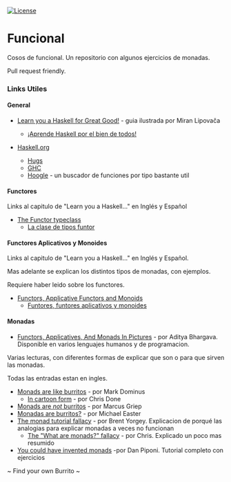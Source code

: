 [![License](https://img.shields.io/badge/license-Unlicense-blue.svg)](https://raw.githubusercontent.com/luchist/Funcional/master/LICENSE)

# Funcional
 Cosos de funcional.
 Un repositorio con algunos ejercicios de monadas.


 Pull request friendly.


### Links Utiles

#### General

* [Learn you a Haskell for Great Good!](http://learnyouahaskell.com/) - guia ilustrada por Miran Lipovača
  * [¡Aprende Haskell por el bien de todos!](http://aprendehaskell.es/)

* [Haskell.org](https://www.haskell.org)
  * [Hugs](https://www.haskell.org/hugs/)
  * [GHC](https://www.haskell.org/ghc/)
  * [Hoogle](https://www.haskell.org/hoogle/) - un buscador de funciones por tipo bastante util
  

#### Functores

Links al capitulo de "Learn you a Haskell..." en Inglés y Español

* [The Functor typeclass](http://learnyouahaskell.com/making-our-own-types-and-typeclasses#the-functor-typeclass)
  * [La clase de tipos funtor](http://aprendehaskell.es/content/ClasesDeTipos.html#funtores)


#### Functores Aplicativos y Monoides

Links al capitulo de "Learn you a Haskell..." en Inglés y Español.

Mas adelante se explican los distintos tipos de monadas, con ejemplos.

Requiere haber leido sobre los functores.

* [Functors, Applicative Functors and Monoids](http://learnyouahaskell.com/functors-applicative-functors-and-monoids)
  * [Funtores, funtores aplicativos y monoides](http://aprendehaskell.es/content/Funtores.html)
  

#### Monadas

* [Functors, Applicatives, And Monads In Pictures](http://adit.io/posts/2013-04-17-functors,_applicatives,_and_monads_in_pictures.html) - por Aditya Bhargava. Disponible en varios lenguajes humanos y de programacion.

Varias lecturas, con diferentes formas de explicar que son o para que sirven las monadas.

Todas las entradas estan en ingles.

* [Monads are like burritos](http://blog.plover.com/prog/burritos.html) - por Mark Dominus
  * [In cartoon form](http://chrisdone.com/posts/monads-are-burritos) - por Chris Done
* [Monads are *not* burritos](https://neoeinstein.github.io/monads-are-not-burritos/#/) - por Marcus Griep
* [Monadas are burritos?](https://codetojoy.blogspot.com.ar/2009/03/monads-are-burritos.html) - por Michael Easter
* [The monad tutorial fallacy](https://byorgey.wordpress.com/2009/01/12/abstraction-intuition-and-the-monad-tutorial-fallacy/) - por Brent Yorgey. Explicacion de porqué las analogias para explicar monadas a veces no funcionan
  * [The "What are monads?" fallacy](https://two-wrongs.com/the-what-are-monads-fallacy) - por Chris. Explicado un poco mas resumido
* [You could have invented monads](http://blog.sigfpe.com/2006/08/you-could-have-invented-monads-and.html) -por  Dan Piponi. Tutorial completo con ejercicios

~ Find your own Burrito ~
